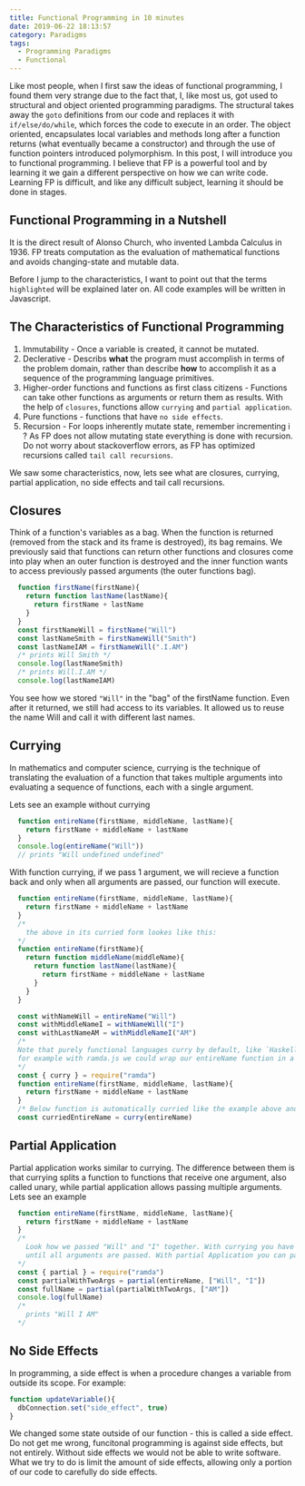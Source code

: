 ```yaml
---
title: Functional Programming in 10 minutes
date: 2019-06-22 18:13:57
category: Paradigms
tags: 
  - Programming Paradigms
  - Functional
---
```

Like most people, when I first saw the ideas of functional programming, I found them very strange due to the fact that, I, like most us, got used to structural and object oriented programming paradigms. The structural takes away the `goto` definitions from our code and replaces it with `if/else/do/while`, which forces the code to execute in an order. The object oriented, encapsulates local variables and methods long after a function returns (what eventually became a constructor) and through the use of function pointers introduced polymorphism. In this post, I will introduce you to functional programming. I believe that FP is a powerful tool and by learning it we gain a different perspective on how we can write code. Learning FP is difficult, and like any difficult subject, learning it should be done in stages.

## Functional Programming in a Nutshell
It is the direct result of Alonso Church, who invented Lambda Calculus in 1936. FP treats computation as the evaluation of mathematical functions and avoids changing-state and mutable data.

Before I jump to the characteristics, I want to point out that the terms `highlighted` will be explained later on. All code examples will be written in Javascript.

## The Characteristics of Functional Programming
  1. Immutability - Once a variable is created, it cannot be mutated.
  2. Declerative - Describs **what** the program must accomplish in terms of the problem domain, rather than describe **how** to accomplish it as a sequence of the programming language primitives.
  3. Higher-order functions and functions as first class citizens - Functions can take other functions as arguments or return them as results. With the help of `closures`, functions allow `currying` and `partial application`.
  4. Pure functions - functions that have `no side effects`.
  5. Recursion - For loops inherently mutate state, remember incrementing i ? As FP does not allow mutating state everything is done with recursion. Do not worry about stackoverflow errors, as FP has optimized recursions called `tail call recursions`.

We saw some characteristics, now, lets see what are closures, currying, partial application, no side effects and tail call recursions.

## Closures
Think of a function's variables as a bag. When the function is returned (removed from the stack and its frame is destroyed), its bag remains. We previously said that functions can return other functions and closures come into play when an outer function is destroyed and the inner function wants to access previously passed arguments (the outer functions bag).
```javascript
  function firstName(firstName){
    return function lastName(lastName){
      return firstName + lastName
    }
  }
  const firstNameWill = firstName("Will")
  const lastNameSmith = firstNameWill("Smith")
  const lastNameIAM = firstNameWill(".I.AM")
  /* prints Will Smith */
  console.log(lastNameSmith) 
  /* prints Will.I.AM */
  console.log(lastNameIAM) 
```
You see how we stored `"Will"` in the "bag" of the firstName function. Even after it returned, we still had access to its variables. It allowed us to reuse the name Will and call it with different last names.

## Currying
In mathematics and computer science, currying is the technique of translating the evaluation of a function that takes multiple arguments into evaluating a sequence of functions, each with a single argument.

Lets see an example without currying
```javascript
  function entireName(firstName, middleName, lastName){
    return firstName + middleName + lastName
  }
  console.log(entireName("Will"))
  // prints "Will undefined undefined"
```
With function currying, if we pass 1 argument, we will recieve a function back and only when all arguments are passed, our function will execute.
```javascript
  function entireName(firstName, middleName, lastName){
    return firstName + middleName + lastName
  }
  /*
    the above in its curried form lookes like this:
  */
  function entireName(firstName){
    return function middleName(middleName){
      return function lastName(lastName){
        return firstName + middleName + lastName
      }
    }
  }

  const withNameWill = entireName("Will")
  const withMiddleNameI = withNameWill("I")
  const withLastNameAM = withMiddleNameI("AM")
  /*
  Note that purely functional languages curry by default, like `Haskell`, others have different libraries for automatic currying of functions
  for example with ramda.js we could wrap our entireName function in a curry function
  */
  const { curry } = require("ramda")
  function entireName(firstName, middleName, lastName){
    return firstName + middleName + lastName
  }
  /* Below function is automatically curried like the example above and it is a lot more readable */
  const curriedEntireName = curry(entireName)
```

## Partial Application
Partial application works similar to currying. The difference between them is that currying splits a function to functions that receive one argument, also called unary, while partial application allows passing multiple arguments. Lets see an example
```javascript
  function entireName(firstName, middleName, lastName){
    return firstName + middleName + lastName
  }
  /*
    Look how we passed "Will" and "I" together. With currying you have to pass a single argument at a time
    until all arguments are passed. With partial Application you can pass any number of arguments and it will either execute if all arguments were given, or return a function that expects the original number of arguments minus the ones passed.
  */
  const { partial } = require("ramda")
  const partialWithTwoArgs = partial(entireName, ["Will", "I"])
  const fullName = partial(partialWithTwoArgs, ["AM"])
  console.log(fullName)
  /*
    prints "Will I AM"
  */
```

## No Side Effects
In programming, a side effect is when a procedure changes a variable from outside its scope.
For example:
```javascript
function updateVariable(){
  dbConnection.set("side_effect", true)
}
```
We changed some state outside of our function - this is called a side effect.
Do not get me wrong, funcitonal programming is against side effects, but not entirely. Without side effects we would not be able to write software. What we try to do is limit the amount of side effects, allowing only a portion of our code to carefully do side effects.